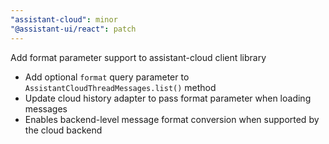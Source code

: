 ```yaml
---
"assistant-cloud": minor
"@assistant-ui/react": patch
---
```


Add format parameter support to assistant-cloud client library

- Add optional `format` query parameter to `AssistantCloudThreadMessages.list()` method
- Update cloud history adapter to pass format parameter when loading messages
- Enables backend-level message format conversion when supported by the cloud backend
